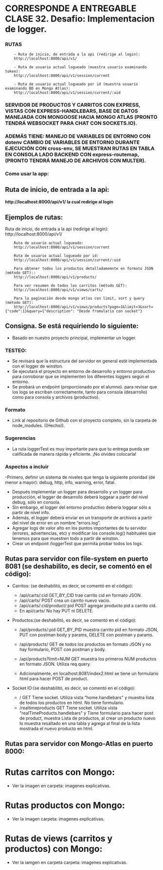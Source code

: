 
# CORRESPONDE  A ENTREGABLE CLASE 32. Desafio: Implementacion de logger.
###  RUTAS
        - Ruta de inicio, de entrada a la api (redirige al login): 
        http://localhost:8000/api/v1/

        - Ruta de usuario actual logueado (muestra usuario examinando token):
        http://localhost:8000/api/v1/session/current

        - Ruta de usuario actual logueado por id (muestra usuario examinando BD en Mongo Atlas):
        http://localhost:8000/api/v1/session/current/:uid

###  SERVIDOR DE PRODUCTOS Y CARRITOS CON EXPRESS, VISTAS CON EXPRESS-HANDLEBARS, BASE DE DATOS MANEJADA CON MONGOOSE HACIA MONGO ATLAS (PRONTO TENDRÁ WEBSOCKET PARA CHAT CON SOCKETS.IO). 
### ADEMÁS TIENE: MANEJO DE VARIABLES DE ENTORNO CON dotenv CAMBIO DE VARIABLES DE ENTORNO DURANTE EJECUCIÓN CON cross-env, SE MUESTRAN RUTAS EN TABLA EN CONSOLA LADO BACKEND CON express-routemap, (PRONTO TENDRÁ MANEJO DE ARCHIVOS CON MULTER).

### Como usar la app:
<h2> Ruta de inicio, de entrada a la api:   </h2>
<h4> http://localhost:8000/api/v1/  la cual redirige al login </h4>

 <h2>Ejemplos de rutas:</h2>
        Ruta de inicio, de entrada a la api (redirige al login): 
        http://localhost:8000/api/v1/

        Ruta de usuario actual logueado:
        http://localhost:8000/api/v1/session/current

        Ruta de usuario actual logueado por id:
        http://localhost:8000/api/v1/session/current/:uid

        Para obtener todos los productos detalladamemnte en formato JSON (método GET)::
        http://localhost:8000/api/v1/products/

        Para ver resumen de todos los carritos (método GET):
        http://localhost:8000/api/v1/views/carts/

        Para la paginación desde mongo atlas con limit, sort y query (método GET):
        http://localhost:8000/api/v1/views/products?page=1&limit=3&sort={"code":1}&query={"description": "Desde fromulario con socket"}
## Consigna. Se está requiriendo lo siguiente:
- Basado en nuestro proyecto principal, implementar un logger.

### TESTEO:
- Se revisará que la estructura del servidor en general esté implementada con el logger de winston.
- Se ejecutará el proyecto en entorno de desarrollo y entorno productivo para corroborar que se implementen los diferentes loggers según el entorno.
- Se probará un endpoint (proporcionado por el alumno). para revisar que los logs se escriban correctamente, tanto para consola (desarrollo) como para consola y archivos (productivo).


### Formato

- Link al repositorio de Github con el proyecto completo, sin la carpeta de node_modules. ((Hecho)).

### Sugerencias
- La ruta loggerTest es muy importante para que tu entrega pueda ser calificada de manera rápida y eficiente. ¡No olvides colocarla!

### Aspectos a incluir
-Primero, definir un sistema de niveles que tenga la siguiente prioridad (de menor a mayor):
debug, http, info, warning, error, fatal.
- Después implementar un logger para desarrollo y un logger para producción, el logger de desarrollo deberá loggear a partir del nivel debug, sólo en consola.
- Sin embargo, el logger del entorno productivo debería loggear sólo a partir de nivel info.
- Además, el logger deberá enviar en un transporte de archivos a partir del nivel de error en un nombre “errors.log”.
- Agregar logs de valor alto en los puntos importantes de tu servidor (errores, advertencias, etc) y modificar los console.log() habituales que tenemos para que muestren todo a partir de winston.
- Crear un endpoint /loggerTest que permita probar todos los logs.

## Rutas para servidor con file-system en puerto 8081 (se deshabilito, es decir, se comentó en el código):

- Carritos: (se deshabilitó, es decir, se comentó en el código):
    - /api/carts/:cid   GET_BY_CID  trae carrito cid en formato JSON.
    - /api/carts/   POST crea un carrito nuevo vacío.
    - /api/carts/:cid/product/:pid  POST agregar producto pid a carrito cid.
    - En api/carts/  No hay PUT ni DELETE.

- Productos:(se deshabilitó, es decir, se comentó en el código):
    - /api/products/:pid GET_BY_PID muestra carrito pid en formato JSON, PUT con postman body y params, DELETE con postman y params.
    - /api/products/ GET de todos los productos en formato JSON y no hay formulario, POST con postman y body.
    - /api/products?limit=NUM GET muestra los primeros NUM productos en formato JSON. Utiliza req.query.

    - Adicionalmente, en localhost:8081/index2.html se tiene un formulario html para hacer POST de product.

- Socket IO:(se deshabilitó, es decir, se comentó en el código):
    - /    GET    Tiene socket. Utiliza vista "home.handlebars" y muestra lista de todos los productos en html. No tiene formulario.
    - /realtimeproducts  GET   Tiene socket. Utiliza vista "realTimeProducts.handlebars" y Tiene formulario para hacer post de product, muestra Lista de productos, al crear un producto nuevo lo muestra resaltado en una tabla y agrega al final de la lista mostrada el nuevo producto en html.

## Rutas para servidor con Mongo-Atlas en puerto 8000:

# Rutas carritos con Mongo:

- Ver la imagen en carpeta: imagenes explicativas.

# Rutas productos con Mongo:

-  Ver la imagen carpeta: imagenes explicativas.

# Rutas de  views (carritos y productos) con Mongo: 

- Ver la iamgen en carpeta carpeta: imagenes explicativas.
